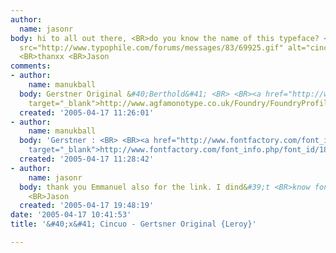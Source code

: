 ```yaml
---
author:
  name: jasonr
body: hi to all out there, <BR>do you know the name of this typeface? <BR> <BR><img
  src="http://www.typophile.com/forums/messages/83/69925.gif" alt="cincuo.gif"> <BR>
  <BR>thanxx <BR>Jason
comments:
- author:
    name: manukball
  body: Gerstner Original &#40;Berthold&#41; <BR> <BR><a href="http://www.agfamonotype.co.uk/Foundry/FoundryProfiles.asp?show=berthold_bq&amp;style=65&amp;#view"
    target="_blank">http://www.agfamonotype.co.uk/Foundry/FoundryProfiles.asp?show=berthold_bq&amp;style=65&amp;#view</a>
  created: '2005-04-17 11:26:01'
- author:
    name: manukball
  body: 'Gerstner : <BR> <BR><a href="http://www.fontfactory.com/font_info.php/font_id/188/designers_id/9?sid=d971a5f3474614335f5ecd3a7261f893"
    target="_blank">http://www.fontfactory.com/font_info.php/font_id/188/designers_id/9?sid=d971a5f3474614335f5ecd3a7261f893</a>'
  created: '2005-04-17 11:28:42'
- author:
    name: jasonr
  body: thank you Emmanuel also for the link. I dind&#39;t <BR>know fontfactory. <BR>
    <BR>Jason
  created: '2005-04-17 19:48:19'
date: '2005-04-17 10:41:53'
title: '&#40;x&#41; Cincuo - Gertsner Original {Leroy}'

---
```

